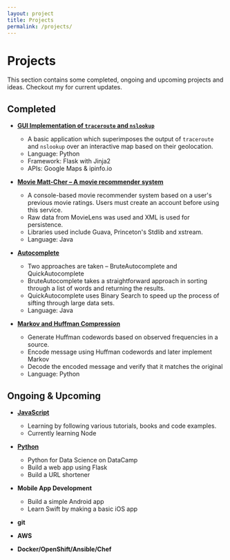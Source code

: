 ```yaml
---
layout: project
title: Projects
permalink: /projects/
---
```

# Projects

This section contains some completed, ongoing and upcoming projects and ideas. Checkout my
<a href="https://github.com/{{ site.github_username }}">
  <i class="fa fa-github"></i>
</a>
for current updates.

## Completed

* [**GUI Implementation of `traceroute` and `nslookup`**](https://github.com/mathana96/traceroute-and-nslookup-app)
  * A basic application which superimposes the output of `traceroute` and `nslookup` over an interactive map based on their geolocation.
  * Language: Python
  * Framework: Flask with Jinja2
  * APIs: Google Maps & ipinfo.io

* [**Movie Matt-Cher – A movie recommender system**](https://github.com/mathana96/movie-recommender)
  * A console-based movie recommender system based on a user's previous movie ratings. Users must create an account before using this service.
  * Raw data from MovieLens was used and XML is used for persistence.
  * Libraries used include Guava, Princeton's Stdlib and xstream.
  * Language: Java

* [**Autocomplete**](https://github.com/mathana96/autocomplete)
  * Two approaches are taken – BruteAutocomplete and QuickAutocomplete
  * BruteAutocomplete takes a straightforward approach in sorting through a list of words and returning the results.
  * QuickAutocomplete uses Binary Search to speed up the process of sifting through large data sets.
  * Language: Java

* [**Markov and Huffman Compression**](https://github.com/mathana96/markov-and-huffman)
  * Generate Huffman codewords based on observed frequencies in a source.
  * Encode message using Huffman codewords and later implement Markov
  * Decode the encoded message and verify that it matches the original
  * Language: Python


## Ongoing & Upcoming

* [**JavaScript**](https://github.com/mathana96/javascript)
  * Learning by following various tutorials, books and code examples.
  * Currently learning Node

* [**Python**](https://github.com/mathana96/python)
  * Python for Data Science on DataCamp
  * Build a web app using Flask
  * Build a URL shortener 

* **Mobile App Development**
  * Build a simple Android app
  * Learn Swift by making a basic iOS app
* **git**
* **AWS**
* **Docker/OpenShift/Ansible/Chef**
